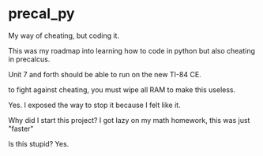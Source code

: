 # precal_py
My way of cheating, but coding it.

This was my roadmap into learning how to code in python but also cheating in precalcus.

Unit 7 and forth should be able to run on the new TI-84 CE.

to fight against cheating, you must wipe all RAM to make this useless.

Yes. I exposed the way to stop it because I felt like it.

Why did I start this project?
I got lazy on my math homework, this was just "faster"

Is this stupid?
Yes.
